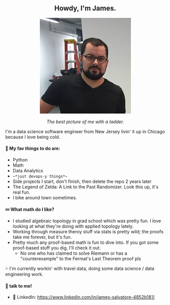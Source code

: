 <h2 align="center">Howdy, I'm James.</h2>

<p align="center">
  <img src="./me_and_ladder.jpg" alt="The Best Picture of me and a ladder">
</p>
  
<p align="center"><i>The best picture of me with a ladder.</i></p>

I'm a data science software engineer from New Jersey livin' it up in Chicago because I love being cold.

#### :sleeping_bed: My fav things to do are:

- Python
- Math
- Data Analytics
- `~*just devops-y things*~`
- Side projects I start, don't finish, then delete the repo 2 years later
- The Legend of Zelda: A Link to the Past Randomizer. Look this up, it's real fun.
- I bike around town sometimes.

#### :zzz: What math do I like?

- I studied algebraic topology in grad school which was pretty fun. I love looking at what they're doing with applied topology lately.
- Working through measure theroy stuff via stats is pretty wild; the proofs take me forever, but it's fun.
- Pretty much any proof-based math is fun to dive into. If you got some proof-based stuff you dig, I'll check it out.
  - No one who has claimed to solve Riemann or has a "counterexample" to the Fermat's Last Theorem proof pls

:sweat_drops: I'm currently workin' with travel data, doing some data science / data engineering work.

#### :microphone: talk to me!

- :link: LinkedIn: https://www.linkedin.com/in/james-salvatore-4852b181/
